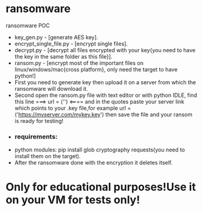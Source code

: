 # ransomware
ransomware POC
* key_gen.py - [generate AES key].
* encrypt_single_file.py - [encrypt single files].
* decrypt.py - [decrypt all files encrypted with your key{you need to have the key in the same folder as this file}].
* ransom.py - [encrypt most of the important files on linux/windows/mac{cross platform}, only need the target to have python!]
* First you need to generate key then upload it on a server from which the ransomware will download it.
* Second open the ransom.py file with text editor or with python IDLE, find this line ===>     url = ('')     <====
and in the quotes paste your server link which points to your .key file,for example url = ('https://myserver.com/mykey.key')
then save the file and your ransom is ready for testing!
* ### requirements:
* python modules: pip install glob cryptography requests(you need to install them on the target).
* After the ransomware done with the encryption it deletes itself.
# Only for educational purposes!Use it on your VM for tests only!
